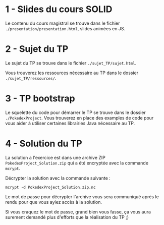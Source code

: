 # 1 - Slides du cours SOLID

Le contenu du cours magistral se trouve dans le fichier `./presentation/presentation.html`, slides animées en JS.

# 2 - Sujet du TP

Le sujet du TP se trouve dans le fichier `./sujet_TP/sujet.html`.

Vous trouverez les ressources nécessaire au TP dans le dossier `./sujet_TP/ressources/`.

# 3 - TP bootstrap

Le squelette du code pour démarrer le TP se trouve dans le dossier `./PokedexProject`. Vous trouverez en place des examples de code
pour vous aider à utiliser certaines librairies Java nécessaire au TP.

# 4 - Solution du TP

La solution a l'exercice est dans une archive ZIP `PokedexProject_Solution.zip` qui a été encryptée avec la commande `mcrypt`.

Décrypter la solution avec la commande suivante : 

```
mcrypt -d PokedexProject_Solution.zip.nc
```

Le mot de passe pour décrypter l'archive vous sera communiqué après le rendu pour que vous ayiez accès à la solution.

Si vous craquez le mot de passe, grand bien vous fasse, ça vous aura surement demandé plus d'efforts que la réalisation du TP ;)
